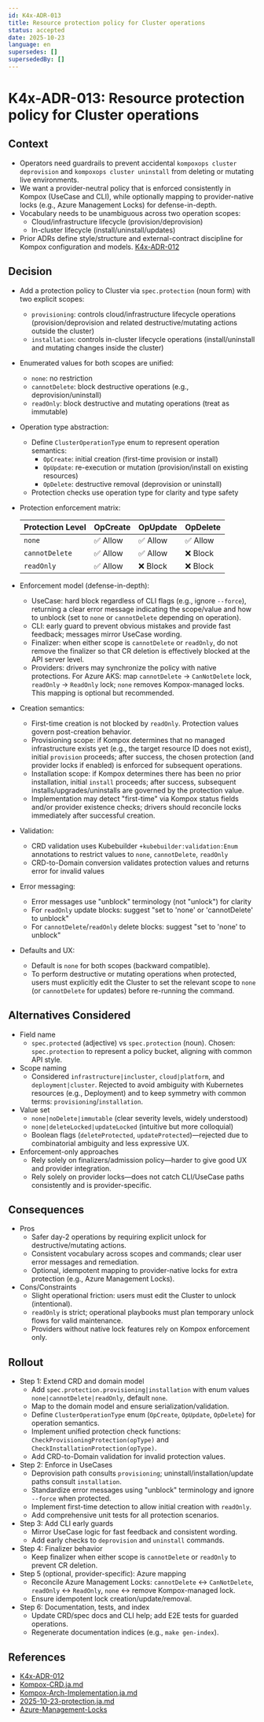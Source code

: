 ```yaml
---
id: K4x-ADR-013
title: Resource protection policy for Cluster operations
status: accepted
date: 2025-10-23
language: en
supersedes: []
supersededBy: []
---
```

# K4x-ADR-013: Resource protection policy for Cluster operations

## Context

- Operators need guardrails to prevent accidental `kompoxops cluster deprovision` and `kompoxops cluster uninstall` from deleting or mutating live environments.
- We want a provider-neutral policy that is enforced consistently in Kompox (UseCase and CLI), while optionally mapping to provider-native locks (e.g., Azure Management Locks) for defense-in-depth.
- Vocabulary needs to be unambiguous across two operation scopes:
  - Cloud/infrastructure lifecycle (provision/deprovision)
  - In-cluster lifecycle (install/uninstall/updates)
- Prior ADRs define style/structure and external-contract discipline for Kompox configuration and models. [K4x-ADR-012]

## Decision

- Add a protection policy to Cluster via `spec.protection` (noun form) with two explicit scopes:
  - `provisioning`: controls cloud/infrastructure lifecycle operations (provision/deprovision and related destructive/mutating actions outside the cluster)
  - `installation`: controls in-cluster lifecycle operations (install/uninstall and mutating changes inside the cluster)
- Enumerated values for both scopes are unified:
  - `none`: no restriction
  - `cannotDelete`: block destructive operations (e.g., deprovision/uninstall)
  - `readOnly`: block destructive and mutating operations (treat as immutable)
- Operation type abstraction:
  - Define `ClusterOperationType` enum to represent operation semantics:
    - `OpCreate`: initial creation (first-time provision or install)
    - `OpUpdate`: re-execution or mutation (provision/install on existing resources)
    - `OpDelete`: destructive removal (deprovision or uninstall)
  - Protection checks use operation type for clarity and type safety
- Protection enforcement matrix:

  | Protection Level | OpCreate | OpUpdate | OpDelete |
  |-----------------|----------|----------|----------|
  | `none`          | ✅ Allow | ✅ Allow | ✅ Allow |
  | `cannotDelete`  | ✅ Allow | ✅ Allow | ❌ Block |
  | `readOnly`      | ✅ Allow | ❌ Block | ❌ Block |

- Enforcement model (defense-in-depth):
  - UseCase: hard block regardless of CLI flags (e.g., ignore `--force`), returning a clear error message indicating the scope/value and how to unblock (set to `none` or `cannotDelete` depending on operation).
  - CLI: early guard to prevent obvious mistakes and provide fast feedback; messages mirror UseCase wording.
  - Finalizer: when either scope is `cannotDelete` or `readOnly`, do not remove the finalizer so that CR deletion is effectively blocked at the API server level.
  - Providers: drivers may synchronize the policy with native protections. For Azure AKS: map `cannotDelete` → `CanNotDelete` lock, `readOnly` → `ReadOnly` lock; `none` removes Kompox-managed locks. This mapping is optional but recommended.
- Creation semantics:
  - First-time creation is not blocked by `readOnly`. Protection values govern post-creation behavior.
  - Provisioning scope: if Kompox determines that no managed infrastructure exists yet (e.g., the target resource ID does not exist), initial `provision` proceeds; after success, the chosen protection (and provider locks if enabled) is enforced for subsequent operations.
  - Installation scope: if Kompox determines there has been no prior installation, initial `install` proceeds; after success, subsequent installs/upgrades/uninstalls are governed by the protection value.
  - Implementation may detect "first-time" via Kompox status fields and/or provider existence checks; drivers should reconcile locks immediately after successful creation.
- Validation:
  - CRD validation uses Kubebuilder `+kubebuilder:validation:Enum` annotations to restrict values to `none`, `cannotDelete`, `readOnly`
  - CRD-to-Domain conversion validates protection values and returns error for invalid values
- Error messaging:
  - Error messages use "unblock" terminology (not "unlock") for clarity
  - For `readOnly` update blocks: suggest "set to 'none' or 'cannotDelete' to unblock"
  - For `cannotDelete`/`readOnly` delete blocks: suggest "set to 'none' to unblock"
- Defaults and UX:
  - Default is `none` for both scopes (backward compatible).
  - To perform destructive or mutating operations when protected, users must explicitly edit the Cluster to set the relevant scope to `none` (or `cannotDelete` for updates) before re-running the command.

## Alternatives Considered

- Field name
  - `spec.protected` (adjective) vs `spec.protection` (noun). Chosen: `spec.protection` to represent a policy bucket, aligning with common API style.
- Scope naming
  - Considered `infrastructure|incluster`, `cloud|platform`, and `deployment|cluster`. Rejected to avoid ambiguity with Kubernetes resources (e.g., Deployment) and to keep symmetry with common terms: `provisioning`/`installation`.
- Value set
  - `none|noDelete|immutable` (clear severity levels, widely understood)
  - `none|deleteLocked|updateLocked` (intuitive but more colloquial)
  - Boolean flags (`deleteProtected`, `updateProtected`)—rejected due to combinatorial ambiguity and less expressive UX.
- Enforcement-only approaches
  - Rely solely on finalizers/admission policy—harder to give good UX and provider integration.
  - Rely solely on provider locks—does not catch CLI/UseCase paths consistently and is provider-specific.

## Consequences

- Pros
  - Safer day-2 operations by requiring explicit unlock for destructive/mutating actions.
  - Consistent vocabulary across scopes and commands; clear user error messages and remediation.
  - Optional, idempotent mapping to provider-native locks for extra protection (e.g., Azure Management Locks).
- Cons/Constraints
  - Slight operational friction: users must edit the Cluster to unlock (intentional).
  - `readOnly` is strict; operational playbooks must plan temporary unlock flows for valid maintenance.
  - Providers without native lock features rely on Kompox enforcement only.

## Rollout

- Step 1: Extend CRD and domain model
  - Add `spec.protection.provisioning|installation` with enum values `none|cannotDelete|readOnly`, default `none`.
  - Map to the domain model and ensure serialization/validation.
  - Define `ClusterOperationType` enum (`OpCreate`, `OpUpdate`, `OpDelete`) for operation semantics.
  - Implement unified protection check functions: `CheckProvisioningProtection(opType)` and `CheckInstallationProtection(opType)`.
  - Add CRD-to-Domain validation for invalid protection values.
- Step 2: Enforce in UseCases
  - Deprovision path consults `provisioning`; uninstall/installation/update paths consult `installation`.
  - Standardize error messages using "unblock" terminology and ignore `--force` when protected.
  - Implement first-time detection to allow initial creation with `readOnly`.
  - Add comprehensive unit tests for all protection scenarios.
- Step 3: Add CLI early guards
  - Mirror UseCase logic for fast feedback and consistent wording.
  - Add early checks to `deprovision` and `uninstall` commands.
- Step 4: Finalizer behavior
  - Keep finalizer when either scope is `cannotDelete` or `readOnly` to prevent CR deletion.
- Step 5 (optional, provider-specific): Azure mapping
  - Reconcile Azure Management Locks: `cannotDelete` ↔ `CanNotDelete`, `readOnly` ↔ `ReadOnly`, `none` ↔ remove Kompox-managed lock.
  - Ensure idempotent lock creation/update/removal.
- Step 6: Documentation, tests, and index
  - Update CRD/spec docs and CLI help; add E2E tests for guarded operations.
  - Regenerate documentation indices (e.g., `make gen-index`).

## References

- [K4x-ADR-012]
- [Kompox-CRD.ja.md]
- [Kompox-Arch-Implementation.ja.md]
- [2025-10-23-protection.ja.md]
- [Azure-Management-Locks]

[K4x-ADR-012]: ./K4x-ADR-012.md
[Kompox-CRD.ja.md]: ../v1/Kompox-CRD.ja.md
[Kompox-Arch-Implementation.ja.md]: ../v1/Kompox-Arch-Implementation.ja.md
[2025-10-23-protection.ja.md]: ../../_dev/tasks/2025-10-23-protection.ja.md
[Azure-Management-Locks]: https://learn.microsoft.com/azure/azure-resource-manager/management/lock-resources
